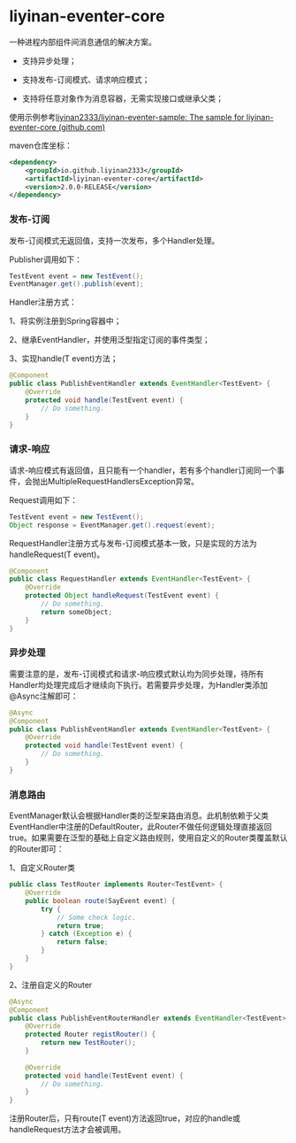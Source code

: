 # liyinan-eventer-core

一种进程内部组件间消息通信的解决方案。

* 支持异步处理；

* 支持发布-订阅模式、请求响应模式；

* 支持将任意对象作为消息容器，无需实现接口或继承父类；

使用示例参考[liyinan2333/liyinan-eventer-sample: The sample for liyinan-eventer-core (github.com)](https://github.com/liyinan2333/liyinan-eventer-sample)

maven仓库坐标：

```xml
<dependency>
    <groupId>io.github.liyinan2333</groupId>
    <artifactId>liyinan-eventer-core</artifactId>
    <version>2.0.0-RELEASE</version>
</dependency>
```

### 发布-订阅

发布-订阅模式无返回值，支持一次发布，多个Handler处理。

Publisher调用如下：

```java
TestEvent event = new TestEvent();
EventManager.get().publish(event);
```

Handler注册方式：

1、将实例注册到Spring容器中；

2、继承EventHandler，并使用泛型指定订阅的事件类型；

3、实现handle(T event)方法；

```java
@Component
public class PublishEventHandler extends EventHandler<TestEvent> {
    @Override
    protected void handle(TestEvent event) {
        // Do something.
    }
}
```

### 请求-响应

请求-响应模式有返回值，且只能有一个handler，若有多个handler订阅同一个事件，会抛出MultipleRequestHandlersException异常。

Request调用如下：

```java
TestEvent event = new TestEvent();
Object response = EventManager.get().request(event);
```

RequestHandler注册方式与发布-订阅模式基本一致，只是实现的方法为handleRequest(T event)。

```java
@Component
public class RequestHandler extends EventHandler<TestEvent> {
    @Override
    protected Object handleRequest(TestEvent event) {
        // Do something.
        return someObject;
    }
}
```

### 异步处理

需要注意的是，发布-订阅模式和请求-响应模式默认均为同步处理，待所有Handler均处理完成后才继续向下执行。若需要异步处理，为Handler类添加@Async注解即可：

```java
@Async
@Component
public class PublishEventHandler extends EventHandler<TestEvent> {
    @Override
    protected void handle(TestEvent event) {
        // Do something.
    }
}
```

### 消息路由

EventManager默认会根据Handler类的泛型来路由消息。此机制依赖于父类EventHandler中注册的DefaultRouter，此Router不做任何逻辑处理直接返回true。如果需要在泛型的基础上自定义路由规则，使用自定义的Router类覆盖默认的Router即可：

1、自定义Router类

```java
public class TestRouter implements Router<TestEvent> {
    @Override
    public boolean route(SayEvent event) {
    	try {
            // Some check logic.
        	return true;
        } catch (Exception e) {
    		return false;
        }
    }
}
```

2、注册自定义的Router

```java
@Async
@Component
public class PublishEventRouterHandler extends EventHandler<TestEvent> {
    @Override
    protected Router registRouter() {
        return new TestRouter();
    }
    
    @Override
    protected void handle(TestEvent event) {
        // Do something.
    }
}
```

注册Router后，只有route(T event)方法返回true，对应的handle或handleRequest方法才会被调用。
